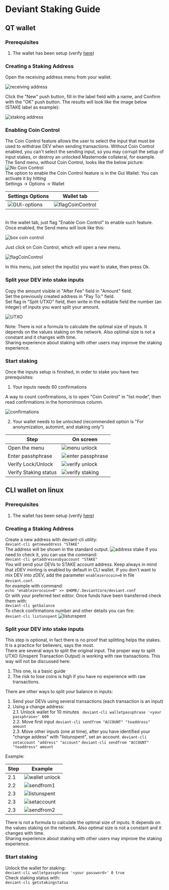 # Deviant Staking Guide
## QT wallet
### Prerequisites
1. The wallet has been setup (verify [here](/common/Setup_wallet.md))
### Creating a Staking Address
Open the receiving address menu from your wallet.<br />

![receiving address](/images/rec-address.png)

Click the "New" push button, fill in the label field with a name, and Confirm with the "OK" push button.
The results will look like the image below (STAKE label as example):

![staking address](/images/receiving-stake.png)

### Enabling Coin Control<br />
The Coin Control feature allows the user to select the input that must be used to withdraw DEV when sending transactions. Without Coin Control enabled, you can't select the sending input, so you may corrupt the setup of input stakes, or destroy an unlocked Masternode collateral, for example. The Send menu, without Coin Control, looks like the below picture:
<br />
![No Coin Control](/images/noCoinControl.png)
<br />
The option to enable the Coin Control feature is in the Gui Wallet. You can activate it by hitting<br />
Settings -> Options -> Wallet<br />

Settings Options | Wallet tab
---------------- | ----------
![GUI-options](/images/GUI-options.png) | ![flagCoinControl](/images/flagCoinControl.png)

<br />
In the wallet tab, just flag "Enable Coin Control" to enable such feature.
Once enabled, the Send menu will look like this:<br />

![box coin control](/images/boxCoinControl.png)

Just click on Coin Control, which will open a new menu.

![flagCoinControl](/images/intoCoinControl2.png)

In this menu, just select the input(s) you want to stake, then press Ok.
### Split your DEV into stake inputs
Copy the amount visible in "After Fee" field in "Amount" field.<br />
Set the previously created address in "Pay To:" field. <br />
Set flag in "Split UTXO" field, then write in the editable field the number (an integer) of inputs you want split your amount.

![UTXO](/images/utxo.png)

Note: There is not a formula to calculate the optimal size of inputs. It depends on the values staking on the network. Also optimal size is not a constant and it changes with time.<br />
Sharing experience about staking with other users may improve the staking experience.
### Start staking
Once the inputs setup is finished, in order to stake you have two prerequisites:
1. Your inputs needs 60 confirmations<br />

A way to count confirmations, is to open "Coin Control" in "list mode", then read confirmations in the homonimous column.

![confirmations](/images/confirmations.png)

2. Your wallet needs to be unlocked (recommended option is "For anonymization, automint, and staking only")<br />

Step | On screen
---- | ---------
Open the menu | ![menu unlock](/images/unlock-wallet-menu.png)
Enter passhphrase | ![enter passphrase](/images/unlock-wallet-password.png)
Verify Lock/Unlock | ![verify unlock](/images/unlock-wallet-verify.png)
Verify Staking status | ![verify staking](/images/staking-icon.png)

## CLI wallet on linux
### Prerequisites
1. The wallet has been setup (verify [here](/common/Setup_wallet.md#setup-cli-wallet-linux))
### Creating a Staking Address
Create a new address with deviant-cli utility:<br />
```deviant-cli getnewaddress "STAKE"```<br />
The address will be shown in the standard output.
![address stake](/images/cli-address-stake.png)
If you need to check it, you can use the command:<br />
```deviant-cli getaddressesbyaccount "STAKE"```<br />
You will send your DEVs to STAKE account address. Keep always in mind that zDEV minting is enabled by default in CLI wallet. If you don't want to mix DEV into zDEV, add the parameter `enablezerocoin=0` in file `deviant.conf`.<br />
for example with command:<br />
```echo "enablezerocoin=0" >> $HOME/.DeviantCore/deviant.conf```<br />
Or with your preferred text editor.
Once funds have been transferred check them with:<br />
```deviant-cli getbalance``` <br />
To check confirmations number and other details you can fire:<br />
```deviant-cli listunspent```
![listunspent](images/cli-wallet-unspent1.png)
### Split your DEV into stake inputs
This step is optional, in fact there is no proof that splitting helps the stakes. It is a practice for believers, says the most.  
There are several ways to split the original input.
The proper way to split UTXO (Unspent Transaction Output) is working with raw transactions.
This way will not be discussed here:<br />
1. This one, is a basic guide<br />
2. The risk to lose coins is high if you have no experience with raw transactions.<br />

There are other ways to split your balance in inputs:<br />
1. Send your DEVs using several transactions (each transaction is an input)
2. Using a change address:<br />
2.1. Unlock wallet for 10 minutes ` deviant-cli walletpassphrase '<your passphrase>' 600` <br />
2.2. Move first input ```deviant-cli sendfrom "ACCOUNT" "toaddress" amount``` <br />
2.3. Move other inputs (one at time), after you have identified your "change addess" with "listunspent", set an account.
```deviant-cli setaccount "address" "account"```
```deviant-cli sendfrom "ACCOUNT" "toaddress" amount```

Example:

Step | Example
---- | -------
2.1 | ![wallet unlock](/images/cli-wallet-unlock.png)
2.2 | ![sendfrom1](/images/cli-sendfrom-account.png)
2.3 | ![listunspent](/images/cli-list-unspent2.png)
2.3 | ![setaccount](/images/cli-set-account.png)
2.3 | ![sendfrom2](/images/cli-send-others.png)

There is not a formula to calculate the optimal size of inputs. It depends on the values staking on the network. Also optimal size is not a constant and it changes with time.<br />
Sharing experience about staking with other users may improve the staking experience.
### Start staking
Unlock the wallet for staking:<br />
```deviant-cli walletpassphrase '<your password>' 0 true``` <br />
Check staking status with:<br />
```deviant-cli getstakingstatus```


